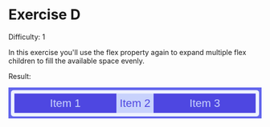 # Exercise D

Difficulty: 1

In this exercise you'll use the flex property again to expand multiple flex children to fill the available space evenly.

Result:

![image](../../images/d.png)